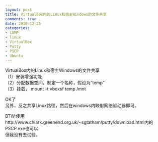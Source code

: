 ```yaml
---
layout: post
title: VirtualBox内的Linux和宿主Windows的文件共享
comments: true
date: 2010-12-25
categories:
- LAMP
- linux
- VirtualBox
- Putty
- PSCP
- Ubuntu
---
```


<p>VirtualBox内的Linux和宿主Windows的文件共享<br />（1）安装增强功能<br />（2）分配数据空间，制定一个名称，假设为“temp”<br />（3）挂载， mount -t vboxsf temp /mnt</p>
<p><!--more--></p>
<p>OK了<br />另外，反之共享Linux路径，然后在windows内映射网络驱动器即可。</p>
<p>BTW:使用http://www.chiark.greenend.org.uk/~sgtatham/putty/download.html内的PSCP.exe也可以<br />但我没有去试验。<strong></strong></p>				
